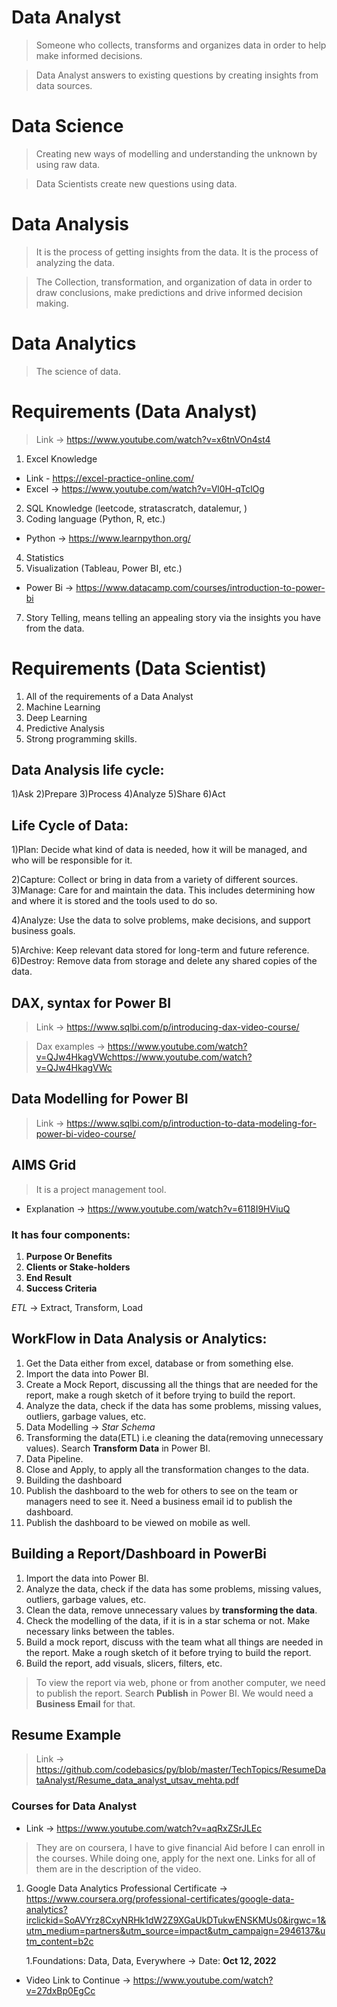 # Data Analyst

> Someone who collects, transforms and organizes data in order to help make informed decisions.

> Data Analyst answers to existing questions by creating insights from data sources.

# Data Science

> Creating new ways of modelling and understanding the unknown by using raw data.

> Data Scientists create new questions using data.

# Data Analysis

> It is the process of getting insights from the data. It is the process of analyzing the data.

> The Collection, transformation, and organization of data in order to draw conclusions, make predictions and drive informed decision making.

# Data Analytics

> The science of data.

# Requirements (Data Analyst)
> Link -> https://www.youtube.com/watch?v=x6tnVOn4st4

1) Excel Knowledge 
* Link - https://excel-practice-online.com/
* Excel -> https://www.youtube.com/watch?v=Vl0H-qTclOg

2) SQL Knowledge (leetcode, stratascratch, datalemur, )
3) Coding language (Python, R, etc.)
* Python -> https://www.learnpython.org/
4) Statistics
5) Visualization (Tableau, Power BI, etc.)
* Power Bi -> https://www.datacamp.com/courses/introduction-to-power-bi
7) Story Telling, means telling an appealing story via the insights you have from the data.


# Requirements (Data Scientist)

1) All of the requirements of a Data Analyst
2) Machine Learning
3) Deep Learning
4) Predictive Analysis
5) Strong programming skills.

## Data Analysis life cycle:

1)Ask
2)Prepare
3)Process
4)Analyze
5)Share
6)Act

## Life Cycle of Data:

1)Plan: Decide what kind of data is needed, how it will be managed, and who will be responsible for it.

2)Capture: Collect or bring in data from a variety of different sources.
3)Manage: Care for and maintain the data. This includes determining how and where it is stored and the tools used to do so.

4)Analyze: Use the data to solve problems, make decisions, and support business goals.

5)Archive: Keep relevant data stored for long-term and future reference.
6)Destroy: Remove data from storage and delete any shared copies of the data.


## DAX, syntax for Power BI

> Link -> https://www.sqlbi.com/p/introducing-dax-video-course/

> Dax examples -> https://www.youtube.com/watch?v=QJw4HkagVWchttps://www.youtube.com/watch?v=QJw4HkagVWc

## Data Modelling for Power BI

> Link -> https://www.sqlbi.com/p/introduction-to-data-modeling-for-power-bi-video-course/


## AIMS Grid

> It is a project management tool.

* Explanation -> https://www.youtube.com/watch?v=6118I9HViuQ

### It has four components:

1) **Purpose Or Benefits**
2) **Clients or Stake-holders**
3) **End Result**
4) **Success Criteria**


*ETL* -> Extract, Transform, Load

## WorkFlow in Data Analysis or Analytics:

1) Get the Data either from excel, database or from something else.
2) Import the data into Power BI.
3) Create a Mock Report, discussing all the things that are needed for the report, make a rough sketch of it before trying to build the report.
4) Analyze the data, check if the data has some problems, missing values, outliers, garbage values, etc.
5) Data Modelling -> *Star Schema*
6) Transforming the data(ETL) i.e cleaning the data(removing unnecessary values). Search **Transform Data** in Power BI.
7) Data Pipeline.
8) Close and Apply, to apply all the transformation changes to the data.
9) Building the dashboard
10) Publish the dashboard to the web for others to see on the team or managers need to see it. Need a business email id to publish the dashboard.
11) Publish the dashboard to be viewed on mobile as well.



## Building a Report/Dashboard in PowerBi

1) Import the data into Power BI.
2) Analyze the data, check if the data has some problems, missing values, outliers, garbage values, etc.
3) Clean the data, remove unnecessary values by **transforming the data**.
4) Check the modelling of the data, if it is in a star schema or not. Make necessary links between the tables.
5) Build a mock report, discuss with the team what all things are needed in the report. Make a rough sketch of it before trying to build the report.
6) Build the report, add visuals, slicers, filters, etc.


> To view the report via web, phone or from another computer, we need to publish the report. Search **Publish** in Power BI. We would need a **Business Email** for that.


## Resume Example

> Link -> https://github.com/codebasics/py/blob/master/TechTopics/ResumeDataAnalyst/Resume_data_analyst_utsav_mehta.pdf


### Courses for Data Analyst

* Link -> https://www.youtube.com/watch?v=aqRxZSrJLEc

> They are on coursera, I have to give financial Aid before I can enroll in the courses. While doing one, apply for the next one. Links for all of them are in the description of the video.

1) Google Data Analytics Professional Certificate -> https://www.coursera.org/professional-certificates/google-data-analytics?irclickid=SoAVYrz8CxyNRHk1dW2Z9XGaUkDTukwENSKMUs0&irgwc=1&utm_medium=partners&utm_source=impact&utm_campaign=2946137&utm_content=b2c

    1.Foundations: Data, Data, Everywhere -> Date: **Oct 12, 2022**



* Video Link to Continue -> https://www.youtube.com/watch?v=27dxBp0EgCc


